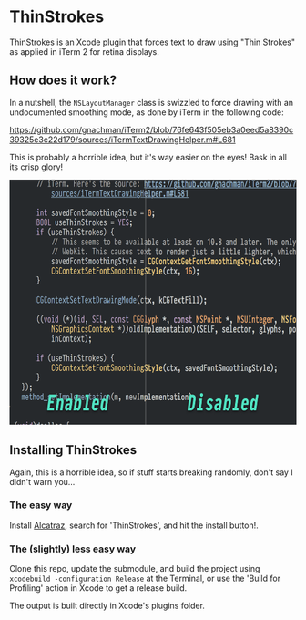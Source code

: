 # ThinStrokes

ThinStrokes is an Xcode plugin that forces text to draw using "Thin Strokes" as applied in iTerm 2 for retina displays. 

## How does it work?

In a nutshell, the `NSLayoutManager` class is swizzled to force drawing with an undocumented smoothing mode, as done by iTerm in the following code:

https://github.com/gnachman/iTerm2/blob/76fe643f505eb3a0eed5a8390c39325e3c22d179/sources/iTermTextDrawingHelper.m#L681

This is probably a horrible idea, but it's way easier on the eyes! Bask in all its crisp glory!

<img src="ThinStrokes@2x.png" width=600 height=430 />

## Installing ThinStrokes

Again, this is a horrible idea, so if stuff starts breaking randomly, don't say I didn't warn you...

### The easy way

Install [Alcatraz](http://alcatraz.io), search for 'ThinStrokes', and hit the install button!.

### The (slightly) less easy way

Clone this repo, update the submodule, and build the project using `xcodebuild -configuration Release` at the Terminal, or use the 'Build for Profiling' action in Xcode to get a release build. 

The output is built directly in Xcode's plugins folder.

